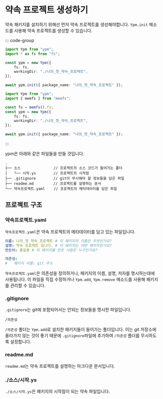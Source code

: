 # 약속 프로젝트 생성하기

약속 패키지를 설치하기 위해선 먼저 약속 프로젝트를 생성해야합니다. `Ypm.init`
메소드를 사용해 약속 프로젝트를 생성할 수 있습니다.

::: code-group

```typescript [Node.js]{9}
import Ypm from "ypm";
import * as fs from "fs";

const ypm = new Ypm({
	fs: fs,
	workingDir: "./나의_첫_약속_프로젝트",
});

await ypm.init({ package_name: "나의_첫_약속_프로젝트" });
```

```typescript [브라우저]{10}
import Ypm from "ypm";
import { memfs } from "memfs";

const fs = memfs().fs;
const ypm = new Ypm({
	fs: fs,
	workingDir: "./나의_첫_약속_프로젝트",
});

await ypm.init({ package_name: "나의_첫_약속_프로젝트" });
```

:::

ypm은 아래와 같은 파일들을 만들 것입니다.

```
.
├── 소스               // 프로젝트의 소스 코드가 들어가는 폴더
│   └── 시작.ys        // 프로젝트의 시작점
├── .gitignore        // git이 무시해야 할 정보들을 담은 파일
├── readme.md         // 프로젝트를 설명하는 문서
└── 약속프로젝트.yaml    // 프로젝트의 메타데이터를 담은 파일
```

## 프로젝트 구조

### 약속프로젝트.yaml

`약속프로젝트.yaml`은 약속 프로젝트의 메타데이터를 담고 있는 파일입니다.

```yaml
이름: 나의_첫_약속_프로젝트 # 이 패키지의 이름은 무엇인가요?
설명: 약속 프로젝트 입니다. # 이 패키지는 어떤 패키지인가요?
만든이: 홍길동 # 이 패키지를 만든 사람은 누구인가요?

의존성:
#   패키지 이름: git 주소
```

`약속프로젝트.yaml`은 의존성을 정의하거나, 패키지의 이름, 설명, 저자를
명시하는데에 사용됩니다. 이 파일을 직접 수정하거나 `Ypm.add`, `Ypm.remove`
메소드를 사용해 패키지를 관리할 수 있습니다.

### .gitignore

`.gitignore`는 git에 포함되어서는 안되는 정보들을 명시한 파일입니다.

```
/의존성
```

`/의존성` 폴더는 `Ypm.add`로 설치한 패키지들이 들어가는 폴더입니다. 이는 git
저장소에 올라가지 않는 것이 좋기 때문에 `.gitignore`파일에 추가하여 `/의존성`
폴더를 무시하도록 설정합니다.

### readme.md

`readme.md`는 약속 프로젝트를 설명하는 마크다운 문서입니다.

### ./소스/시작.ys

`./소스/시작.ys`은 패키지의 시작점이 되는 약속 파일입니다.
